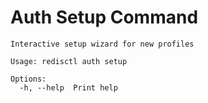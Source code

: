 # Auth Setup Command

```text
Interactive setup wizard for new profiles

Usage: redisctl auth setup

Options:
  -h, --help  Print help
```

